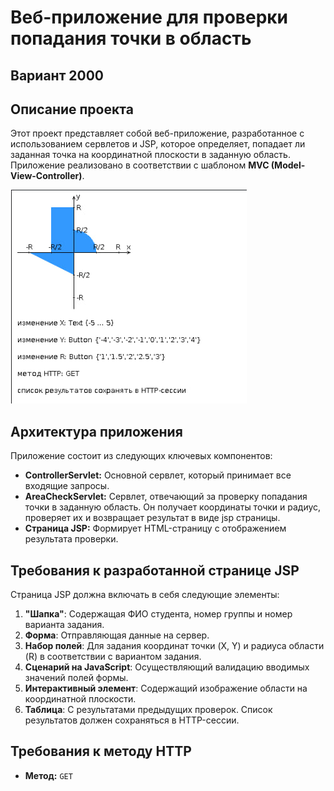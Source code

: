# Веб-приложение для проверки попадания точки в область

## Вариант 2000

## Описание проекта

Этот проект представляет собой веб-приложение, разработанное с использованием сервлетов и JSP, которое определяет, попадает ли заданная точка на координатной плоскости в заданную область. Приложение реализовано в соответствии с шаблоном **MVC (Model-View-Controller)**.

![Альтернативный текст](plane.jpg)

## Архитектура приложения

Приложение состоит из следующих ключевых компонентов:

*   **ControllerServlet:** Основной сервлет, который принимает все входящие запросы. 
*   **AreaCheckServlet:** Сервлет, отвечающий за проверку попадания точки в заданную область. Он получает координаты точки и радиус, проверяет их и возвращает результат в виде jsp страницы.
*   **Страница JSP:** Формирует HTML-страницу с отображением результата проверки.

## Требования к разработанной странице JSP

Страница JSP должна включать в себя следующие элементы:

1.  **"Шапка"**: Содержащая ФИО студента, номер группы и номер варианта задания.
2.  **Форма**: Отправляющая данные на сервер.
3.  **Набор полей**: Для задания координат точки (X, Y) и радиуса области (R) в соответствии с вариантом задания.
4.  **Сценарий на JavaScript**: Осуществляющий валидацию вводимых значений полей формы.
5.  **Интерактивный элемент**: Содержащий изображение области на координатной плоскости.
6.  **Таблица**: С результатами предыдущих проверок. Список результатов должен сохраняться в HTTP-сессии.

## Требования к методу HTTP

*   **Метод:** `GET`


